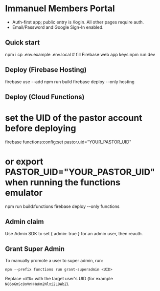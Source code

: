 # Immanuel Members Portal
- Auth-first app; public entry is /login. All other pages require auth.
- Email/Password and Google Sign-In enabled.

## Quick start
npm i
cp .env.example .env.local   # fill Firebase web app keys
npm run dev

## Deploy (Firebase Hosting)
firebase use --add
npm run build
firebase deploy --only hosting

## Deploy (Cloud Functions)
# set the UID of the pastor account before deploying
firebase functions:config:set pastor.uid="YOUR_PASTOR_UID"
# or export PASTOR_UID="YOUR_PASTOR_UID" when running the functions emulator
npm run build:functions
firebase deploy --only functions

## Admin claim
Use Admin SDK to set { admin: true } for an admin user, then reauth.

## Grant Super Admin
To manually promote a user to super admin, run:

```
npm --prefix functions run grant-superadmin <UID>
```

Replace `<UID>` with the target user's UID (for example `N86oGmSc8oVnHHeHm2Nlxi2L8Wb2`).
